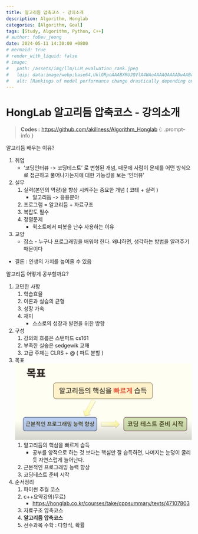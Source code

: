 ```yaml
---
title: 알고리듬 압축코스 - 강의소개
description: Algorithm, Honglab
categories: [Algorithm, Goal]
tags: [Study, Algorithm, Python, C++]
# author: foDev_jeong
date: 2024-05-11 14:30:00 +0800
# mermaid: true
# render_with_liquid: false
# image:
#   path: /assets/img/llm/LLM_evaluation_rank.jpeg
#   lqip: data:image/webp;base64,UklGRpoAAABXRUJQVlA4WAoAAAAQAAAADwAABwAAQUxQSDIAAAARL0AmbZurmr57yyIiqE8oiG0bejIYEQTgqiDA9vqnsUSI6H+oAERp2HZ65qP/VIAWAFZQOCBCAAAA8AEAnQEqEAAIAAVAfCWkAALp8sF8rgRgAP7o9FDvMCkMde9PK7euH5M1m6VWoDXf2FkP3BqV0ZYbO6NA/VFIAAAA
#   alt: [Rankings of model performance change drastically depending on which LLM is used as the judge on KILT-NQ]
---
```



# HongLab 알고리듬 압축코스 - 강의소개

> **Codes :**  <https://github.com/akillness/Algorithm_Honglab>
{: .prompt-info }

알고리듬 배우는 이유?
1. 취업
   - ‘코딩인터뷰 -> 코딩테스트’ 로 변형된 개념, 때문에 사람이 문제를 어떤 방식으로 접근하고 풀어나가는지에 대한 가능성을 보는 ‘인터뷰’
2. 실무
   1. 실력(본인의 역량)을 향상 시켜주는 중요한 개념 ( 코테 + 실력 )
      - 알고리듬 -> 응용분야
   2. 프로그램 = 알고리듬 + 자료구조
   3. 복잡도 필수
   4. 정렬문제
      - 퀵소트에서 피봇을 난수 사용하는 이유
3. 교양
   - 잡스 - 누구나 프로그래밍을 배워야 한다. 왜냐하면, 생각하는 방법을 알려주기 때문이다

- 결론 : 인생의 가치를 높여줄 수 있음

알고리듬 어떻게 공부할까요?
1. 고민한 사항
   1. 학습효율
   2. 이론과 실습의 균형
   3. 성장 가속
   4. 재미
      - 스스로의 성장과 발전을 위한 방향
2. 구성
   1. 강의의 흐름은 스탠퍼드 cs161
   2. 부족한 실습은 sedgewik 교재
   3. 고급 주제는 CLRS + @ ( 파트 분할 )
3. 목표 ![Goal](/assets/img/algorithm/tutorial_goal.png)
   1. 알고리듬의 핵심을 빠르게 습득
      - 공부를 양적으로 하는 것 보다는 핵심만 잘 습득하면, 나머지는 눈덩이 굴리듯 자연스럽게 늘어난다.
   2. 근본적인 프로그래밍 능력 향상
   3. 코딩테스트 준비 시작   
4. 순서정리
   1. 파이썬 추월 코스
   2. c++요약강의(무료)
      - <https://honglab.co.kr/courses/take/cppsummary/texts/47107803>
   3. 자료구조 압축코스
   4. **알고리듬 압축코스**
   5. 선수과목 수학 : 다항식, 확률

